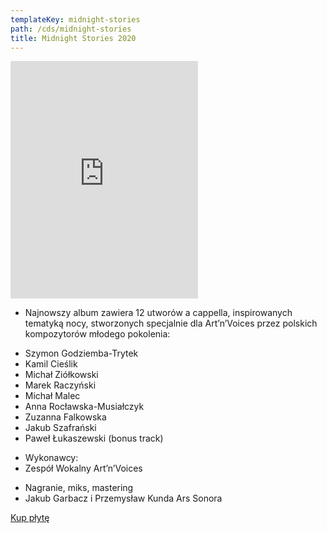 ```yaml
---
templateKey: midnight-stories
path: /cds/midnight-stories
title: Midnight Stories 2020
---
```

<div class="wrapper container">
    <div class="row center-xs">
        <div class="col-xs-12 col-md-6">
            <div class="box cds-box--single">
                <div class="spotify-container">
                    <iframe src="https://open.spotify.com/embed/album/6AXDYbxNM3M67SMbn3rSK9" width="300" height="380" frameborder="0" allowtransparency="true" allow="encrypted-media"></iframe>
                </div>
            </div>
        </div>
        <div class="col-xs-12 col-md-6">
            <div class="box cds-box--single">
                <ul class="works__performers">
                    <li><p class="mb-1">Najnowszy album zawiera 12 utworów a cappella, inspirowanych tematyką nocy, stworzonych specjalnie dla Art’n’Voices przez polskich kompozytorów młodego pokolenia:</p></li>
                    <li>Szymon Godziemba-Trytek</li>
                    <li>Kamil Cieślik</li>
                    <li>Michał Ziółkowski</li>
                    <li>Marek Raczyński</li>
                    <li>Michał Malec</li>
                    <li>Anna Rocławska-Musiałczyk</li>
                    <li>Zuzanna Falkowska</li>
                    <li>Jakub Szafrański</li>
                    <li>Paweł Łukaszewski (bonus track)</li>
                </ul>
            </div>
            <div class="box cds-box--single">
                <ul class="works__performers">
                    <li class="works__performers--title">Wykonawcy:</li>
                    <li>
                        Zespół Wokalny Art’n’Voices
                    </li>
                </ul>
            </div>
            <div class="box cds-box--single">
                <ul class="works__performers">
                    <li class="works__performers--title">
                        Nagranie, miks, mastering
                    </li>
                    <li>
                        Jakub Garbacz i Przemysław Kunda Ars Sonora
                    </li>
                </ul>
            </div>
            <div class="box cds-box--single">
                <a href="http://www.dux.pl/art-n-voices-midnight-stories.html" target="_blank" class="cds__buy-link">Kup płytę<span class="icon--buy" /></a>
            </div>
        </div>
    </div>
</div>
